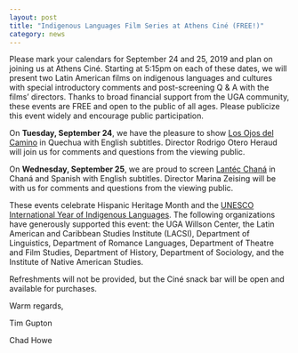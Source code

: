 ```yaml
---
layout: post
title: "Indigenous Languages Film Series at Athens Ciné (FREE!)"
category: news
---
```


Please mark your calendars for September 24 and 25, 2019 and plan on joining us at Athens Ciné. Starting at 5:15pm on each of these dates, we will present two Latin American films on indigenous languages and cultures with special introductory comments and post-screening Q & A with the films’ directors. Thanks to broad financial support from the UGA community, these events are FREE and open to the public of all ages. Please publicize this event widely and encourage public participation.

On **Tuesday, September 24**, we have the pleasure to show [Los Ojos del Camino](https://athenscine.com/movie/los-ojos-del-camino) in Quechua with English subtitles. Director Rodrigo Otero Heraud will join us for comments and questions from the viewing public.

On **Wednesday, September 25**, we are proud to screen [Lantéc Chaná](https://athenscine.com/movie/lantec-chan) in Chaná and Spanish with English subtitles. Director Marina Zeising will be with us for comments and questions from the viewing public.

These events celebrate Hispanic Heritage Month and the [UNESCO International Year of Indigenous Languages](https://en.iyil2019.org/). The following organizations have generously supported this event: the UGA Willson Center, the Latin American and Caribbean Studies Institute (LACSI), Department of Linguistics, Department of Romance Languages, Department of Theatre and Film Studies, Department of History, Department of Sociology, and the Institute of Native American Studies.

Refreshments will not be provided, but the Ciné snack bar will be open and available for purchases.

Warm regards,

Tim Gupton

Chad Howe

